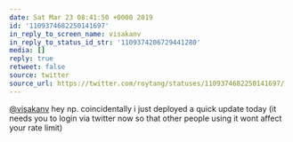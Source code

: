 ```yaml
---
date: Sat Mar 23 08:41:50 +0000 2019
id: '1109374682250141697'
in_reply_to_screen_name: visakanv
in_reply_to_status_id_str: '1109374206729441280'
media: []
reply: true
retweet: false
source: twitter
source_url: https://twitter.com/roytang/statuses/1109374682250141697/
---
```


[@visakanv](https://twitter.com/visakanv/) hey np. coincidentally i just deployed a quick update today (it needs you to login via twitter now so that other people using it wont affect your rate limit)